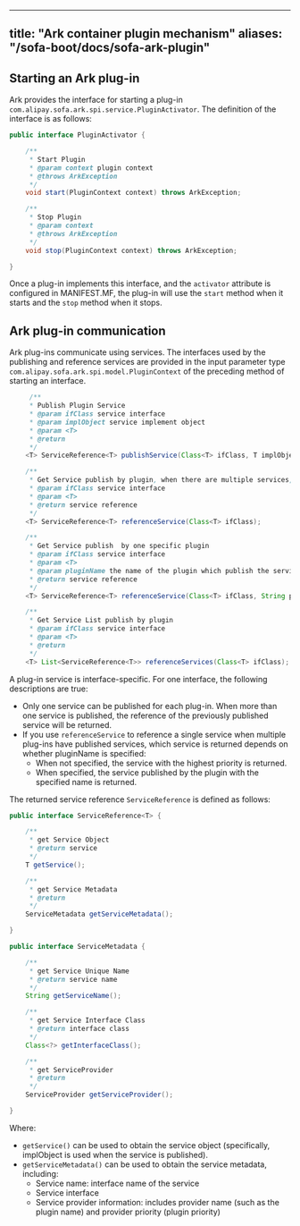 
---
title: "Ark container plugin mechanism"
aliases: "/sofa-boot/docs/sofa-ark-plugin"
---


## Starting an Ark plug-in

Ark provides the interface for starting a plug-in `com.alipay.sofa.ark.spi.service.PluginActivator`. The definition of the interface is as follows:

```java
public interface PluginActivator {

    /**
     * Start Plugin
     * @param context plugin context
     * @throws ArkException
     */
    void start(PluginContext context) throws ArkException;

    /**
     * Stop Plugin
     * @param context
     * @throws ArkException
     */
    void stop(PluginContext context) throws ArkException;

}
```

Once a plug-in implements this interface, and the `activator` attribute is configured in MANIFEST.MF, the plug-in will use the `start` method when it starts and the `stop` method when it stops.

## Ark plug-in communication

Ark plug-ins communicate using services. The interfaces used by the publishing and reference services are provided in the input parameter type `com.alipay.sofa.ark.spi.model.PluginContext` of the preceding method of starting an interface.

```java
     /**
     * Publish Plugin Service
     * @param ifClass service interface
     * @param implObject service implement object
     * @param <T>
     * @return
     */
    <T> ServiceReference<T> publishService(Class<T> ifClass, T implObject);

    /**
     * Get Service publish by plugin, when there are multiple services, return the highest priority plugin service
     * @param ifClass service interface
     * @param <T>
     * @return service reference
     */
    <T> ServiceReference<T> referenceService(Class<T> ifClass);

    /**
     * Get Service publish  by one specific plugin
     * @param ifClass service interface
     * @param <T>
     * @param pluginName the name of the plugin which publish the service
     * @return service reference
     */
    <T> ServiceReference<T> referenceService(Class<T> ifClass, String pluginName);

    /**
     * Get Service List publish by plugin
     * @param ifClass service interface
     * @param <T>
     * @return
     */
    <T> List<ServiceReference<T>> referenceServices(Class<T> ifClass);
```

A plug-in service is interface-specific. For one interface, the following descriptions are true:
* Only one service can be published for each plug-in. When more than one service is published, the reference of the previously published service will be returned.
* If you use `referenceService` to reference a single service when multiple plug-ins have published services, which service is returned depends on whether pluginName is specified:
  * When not specified, the service with the highest priority is returned.
  * When specified, the service published by the plugin with the specified name is returned.


The returned service reference `ServiceReference` is defined as follows:

```java
public interface ServiceReference<T> {

    /**
     * get Service Object
     * @return service
     */
    T getService();

    /**
     * get Service Metadata
     * @return
     */
    ServiceMetadata getServiceMetadata();

}

public interface ServiceMetadata {

    /**
     * get Service Unique Name
     * @return service name
     */
    String getServiceName();

    /**
     * get Service Interface Class
     * @return interface class
     */
    Class<?> getInterfaceClass();

    /**
     * get ServiceProvider
     * @return
     */
    ServiceProvider getServiceProvider();

}
```

Where:
* `getService()` can be used to obtain the service object (specifically, implObject is used when the service is published).
* `getServiceMetadata()` can be used to obtain the service metadata, including:
  * Service name: interface name of the service
  * Service interface
  * Service provider information: includes provider name (such as the plugin name) and provider priority (plugin priority)




